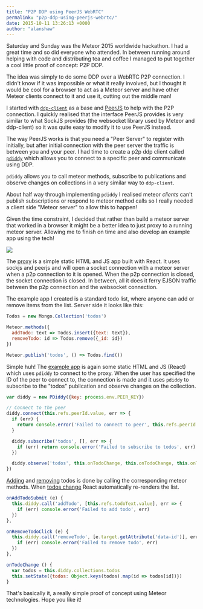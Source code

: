 ```yaml
---
title: "P2P DDP using PeerJS WebRTC"
permalink: "p2p-ddp-using-peerjs-webrtc/"
date: 2015-10-11 13:26:13 +0000
author: "alanshaw"
---
```

Saturday and Sunday was the Meteor 2015 worldwide hackathon. I had a great time and so did everyone who attended. In between running around helping with code and distributing tea and coffee I managed to put together a cool little proof of concept: P2P DDP.

The idea was simply to do some DDP over a WebRTC P2P connection. I didn't know if it was impossible or what it really involved, but I thought it would be cool for a browser to act as a Meteor server and have other Meteor clients connect to it and use it, cutting out the middle man!

I started with [`ddp-client`](https://www.npmjs.com/package/ddp-client) as a base and [PeerJS](http://peerjs.com/) to help with the P2P connection. I quickly realised that the interface PeerJS provides is very similar to what SockJS provides (the websocket library used by Meteor and ddp-client) so it was quite easy to modify it to use PeerJS instead.

The way PeerJS works is that you need a "Peer Server" to register with initially, but after initial connection with the peer server the traffic is between you and your peer. I had time to create a p2p ddp client called [`pdiddy`](https://github.com/alanshaw/pdiddy-client) which allows you to connect to a specific peer and communicate using DDP.

`pdiddy` allows you to call meteor methods, subscribe to publications and observe changes on collections in a very similar way to `ddp-client`.

About half way through implementing `pdiddy` I realised meteor _clients_ can't publish subscriptions or respond to meteor method calls so I really needed a client side "Meteor server" to allow this to happen!

Given the time constraint, I decided that rather than build a meteor server that worked in a browser it might be a better idea to just proxy to a running meteor server. Allowing me to finish on time and also develop an example app using the tech!

![](https://ucarecdn.com/74057827-c747-4eab-bbe3-df037547ab6f/1.svg)

The [proxy](https://github.com/alanshaw/pdiddy-test/blob/gh-pages/proxy.js) is a simple static HTML and JS app built with React. It uses sockjs and peerjs and will open a socket connection with a meteor server when a p2p connection to it is opened. When the p2p connection is closed, the socket connection is closed. In between, all it does it ferry EJSON traffic between the p2p connection and the websocket connection.

The example app I created is a standard todo list, where anyone can add or remove items from the list. Server side it looks like this:

```js
Todos = new Mongo.Collection('todos')

Meteor.methods({
  addTodo: text => Todos.insert({text: text}),
  removeTodo: id => Todos.remove({_id: id})
})

Meteor.publish('todos', () => Todos.find())
```

Simple huh! The [example app](https://github.com/alanshaw/pdiddy-test/blob/gh-pages/index.js) is again some static HTML and JS (React) which uses `pdiddy` to connect to the proxy. When the user has specified the ID of the peer to connect to, the connection is made and it uses `pdiddy` to subscribe to the "todos" publication and observe changes on the collection.

```js
var diddy = new PDiddy({key: process.env.PEER_KEY})

// Connect to the peer
diddy.connect(this.refs.peerId.value, err => {
  if (err) {
    return console.error('Failed to connect to peer', this.refs.peerId.value, err)
  }

  diddy.subscribe('todos', [], err => {
    if (err) return console.error('Failed to subscribe to todos', err)
  })

  diddy.observe('todos', this.onTodoChange, this.onTodoChange, this.onTodoChange)
})
```

[Adding](https://github.com/alanshaw/pdiddy-test/blob/gh-pages/index.js#L90-L93) and [removing](https://github.com/alanshaw/pdiddy-test/blob/gh-pages/index.js#L99-L101) todos is done by calling the corresponding meteor methods. When [todos change](https://github.com/alanshaw/pdiddy-test/blob/gh-pages/index.js#L104-L108) React automatically re-renders the list.

```js
onAddTodoSubmit (e) {
  this.diddy.call('addTodo', [this.refs.todoText.value], err => {
    if (err) console.error('Failed to add todo', err)
  })
},

onRemoveTodoClick (e) {
  this.diddy.call('removeTodo', [e.target.getAttribute('data-id')], err => {
    if (err) console.error('Failed to remove todo', err)
  })
},

onTodoChange () {
  var todos = this.diddy.collections.todos
  this.setState({todos: Object.keys(todos).map(id => todos[id])})
}
```

That's basically it, a really simple proof of concept using Meteor technologies. Hope you like it!
